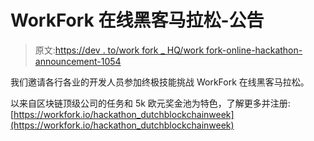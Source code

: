 # WorkFork 在线黑客马拉松-公告

> 原文:[https://dev . to/work fork _ HQ/work fork-online-hackathon-announcement-1054](https://dev.to/workfork_hq/workfork-online-hackathon-announcement-1054)

我们邀请各行各业的开发人员参加终极技能挑战 WorkFork 在线黑客马拉松。

以来自区块链顶级公司的任务和 5k 欧元奖金池为特色，了解更多并注册:[https://workfork.io/hackathon_dutchblockchainweek](https://workfork.io/hackathon_dutchblockchainweek)